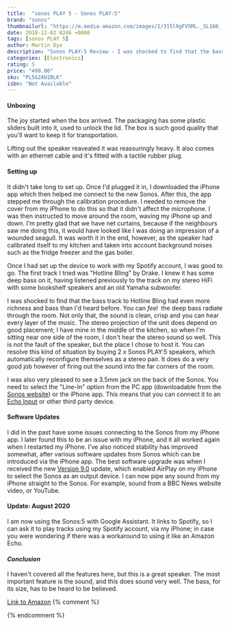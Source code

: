 ```yaml
---
title:  "sonos PLAY 5 - Sonos PLAY:5"
brand: "sonos"
thumbnailurl: "https://m.media-amazon.com/images/I/315l9gFVSML._SL160_.jpg"
date: 2018-12-02 0246 +0000
tags: [sonos PLAY 5]
author: Martin Dye
description: "Sonos PLAY:5 Review - I was shocked to find that the bass track to Hotline Bling had even more richness and bass than I'd heard before."
categories: [Electronics]
rating: 5
price: "499.00"
sku: "PL5G2AU1BLK"
isbn: "Not Available"
---
```


<h4>Unboxing</h4>

The joy started when the box arrived. The packaging has some plastic sliders built into it, used to unlock the lid. The box is
such good quality that you'll want to keep it for transportation.

Lifting out the speaker reavealed it was reassuringly heavy. It also comes with an ethernet cable and it's fitted 
with a tactile rubber plug.

<h4>Setting up</h4>

It didn't take long to set up. Once I'd plugged it in, I downloaded the iPhone app which then helped me connect 
to the new Sonos. After this, the app stepped me through the calibration procedure. I needed to remove the cover from my iPhone
to do this so that it didn't affect the microphone. I was then instructed to move around the room, waving my iPhone up and down.
I'm pretty glad that we have net curtains, because if the neighbours saw me doing this, it would have looked like I was doing
an impression of a wounded seagull. It was worth it in the end, however, as the speaker had calibrated itself to my kitchen
and taken into account background noises such as the fridge freezer and the gas boiler.

Once I had set up the device to work with my Spotify account, I was good to go. The first track I tried was 
"Hotline Bling" by Drake. I knew it has some deep bass on it, having listened previously to the track on my 
stereo HiFi with some bookshelf speakers and an old Yamaha subwoofer.

I was shocked to find that the bass track to Hotline Bling had even more richness and bass than I'd heard before. You
can <em>feel</em>&nbsp; the deep bass radiate through the room. Not only that, the sound is clean, crisp and you can hear every
layer of the music. The stereo projection of the unit does depend on good placement; I have mine in the middle of the kitchen,
so when I'm sitting near one side of the room, I don't hear the stereo sound so well. This is not the fault of the speaker, but the place
I chose to host it. You can resolve this kind of situation by buying 2 x Sonos PLAY:5 speakers, which automatically reconfigure
themselves as a stereo pair. It does do a very good job however of firing out the sound into the far corners of the room.

I was also very pleased to see a 3.5mm jack on the back of the Sonos. You need to select the "Line-In" option from the PC app
(downloadable from the <a href="https://www.sonos.com">Sonos website</a>) or the iPhone app. This means that you can connect it to an
<a href="https://www.amazon.co.uk/Echo-Input-White-audio-input-Bluetooth/dp/B07C7MSKPD/ref=as_li_ss_tl?ie=UTF8&qid=1543854897&sr=8-2&keywords=amazon+input&linkCode=sl1&tag={{site.affid}}&linkId=58cf16039033e7f502731ac81efedc04&language=en_GB">Echo Input</a> or other third party device.

<h4>Software Updates</h4>

I did in the past have some issues connecting to the Sonos from my iPhone app.
I later found this to be an issue with my iPhone, and it all worked again when I restarted my iPhone.
I've also noticed stability has improved somewhat, after various software updates from Sonos which can be
introduced via the iPhone app. The best software upgrade was when I received the 
new <a href="https://www.sonos.com/en-gb/software/release/9-0">Version 9.0</a> update, which enabled
AirPlay on my iPhone to select the Sonos as an output device.
I can now pipe any sound from my iPhone straight to the Sonos. For example, sound from a BBC News website video, or YouTube.

<h4>Update: August 2020</h4>
I am now using the Sonos:5 with Google Assistant. It links to Spotify, so I can ask it to play tracks using my Spotify account, via my iPhone; in case you were wondering if there was a workaround to using it like an Amazon Echo. 

<h4><em>Conclusion</em></h4>

I haven't covered all the features here, but this is a great speaker. The most important feature is the sound, and this does
sound very well. The bass, for its size, has to be heard to be believed.

<a href="https://www.amazon.co.uk/SONOS-PLAY-Smart-Wireless-Speaker-Black/dp/B015MWS9NU?crid=ZPQS0100XL5G&dib=eyJ2IjoiMSJ9.IICztI42nQa0O5NwMTtmTW6Zy1EnWa9f9pD9JoiaLWn3ZwkSOsN8eANb3_weJZEbuEeTiD2k-EVduRS-ZsbAFAU1zPE9cvR8tV56lDRThL6JRRFW_kwLZn0DdlG7rT58UmtsM3jeAnR1IQVlpTmcxgx1RMIZPoTIEyS51e1i90FMoNQVnZLtLtKpMo3oq3tJB-MOM4YUcP-wmNLmDRIyHsNSSVXqaM7xGL2GEYg8Hkw.-wpozDHx_G2wW1HF2i0BzVtvaO82fMYfrlKJHcBDTHU&dib_tag=se&keywords=sonos+PLAY+5+-+Sonos+PLAY%3A5&qid=1721498215&sprefix=sonos+play+5+-+sonos+play+5%2Caps%2C73&sr=8-3&ufe=app_do%3Aamzn1.fos.d7e5a2de-8759-4da3-993c-d11b6e3d217f&linkCode=ll1&tag={{site.affid}}&linkId=5d86de77cb8cac3fb68cf538ce37d1c5&language=en_GB&ref_=as_li_ss_tl">Link to Amazon</a>
{% comment %}

{% endcomment %}